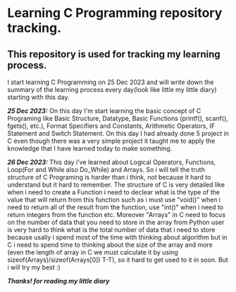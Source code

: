 # Learning C Programming repository tracking.
## This repository is used for tracking my learning process.
I start learning C Programming on 25 Dec 2023 and will write down the summary of the learning process every day(look like little my little diary) starting with this day.

***25 Dec 2023:*** On this day I'm start learning the basic concept of C Programing like Basic Structure, Datatype, Basic Functions (printf(), scanf(), fgets(), etc.), Format Specifiers and Constants, Arithmetic Operators, IF Statement and Switch Statement. On this day I had already done 5 project in C even though there was a very simple project it taught me to apply the knowledge that I have learned today to make something.

***26 Dec 2023:*** This day i've learned about Logical Operators, Functions, Loop(For and While also Do_While) and Arrays. So i will tell the truth structure of C Programing is harder than i think, not because it hard to understand but it hard to remember. The structure of C is very detailed like when i need to create a Function i need to declear what is the type of the value that will return from this function such as i must use "void()" when i need to return all of the result from the function, use "int()" when i need to return integers from the function etc. Moreover "Arrays" in C need to focus on the number of data that you need to store in the array from Python user is very hard to think what is the total number of data that i need to store because usally i spend most of the time with thinking about algorithm but in C i need to spend time to thinking about the size of the array and more (even the length of array in C we must calculate it by using sizeof(Arrays)/sizeof(Arrays[0]) T-T), so it hard to get used to it in soon. But i will try my best :)


***Thanks! for reading my little diary*** 